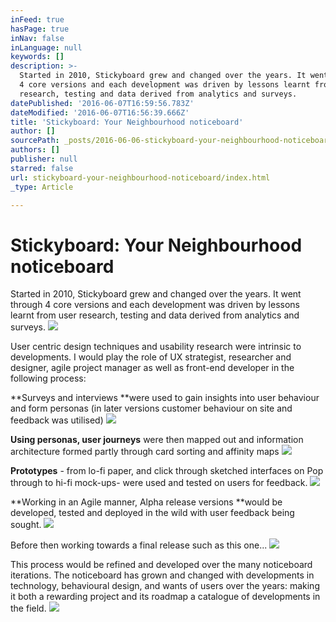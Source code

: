 ```yaml
---
inFeed: true
hasPage: true
inNav: false
inLanguage: null
keywords: []
description: >-
  Started in 2010, Stickyboard grew and changed over the years. It went through
  4 core versions and each development was driven by lessons learnt from user
  research, testing and data derived from analytics and surveys.
datePublished: '2016-06-07T16:59:56.783Z'
dateModified: '2016-06-07T16:56:39.666Z'
title: 'Stickyboard: Your Neighbourhood noticeboard'
author: []
sourcePath: _posts/2016-06-06-stickyboard-your-neighbourhood-noticeboard.md
authors: []
publisher: null
starred: false
url: stickyboard-your-neighbourhood-noticeboard/index.html
_type: Article

---
```

# Stickyboard: Your Neighbourhood noticeboard

Started in 2010, Stickyboard grew and changed over the years. It went through 4 core versions and each development was driven by lessons learnt from user research, testing and data derived from analytics and surveys.
![](https://the-grid-user-content.s3-us-west-2.amazonaws.com/07443518-1d50-4e7b-8e3a-52096a5834e1.jpg)

User centric design techniques and usability research were intrinsic to developments. I would play the role of UX strategist, researcher and designer, agile project manager as well as front-end developer in the following process:

**Surveys and interviews **were used to gain insights into user behaviour and form personas (in later versions customer behaviour on site and feedback was utilised)
![](https://the-grid-user-content.s3-us-west-2.amazonaws.com/f73b6ce0-4eb2-4c45-9d7d-0ff2cbee83e1.jpg)

**Using personas, user journeys** were then mapped out and information architecture formed partly through card sorting and affinity maps
![](https://the-grid-user-content.s3-us-west-2.amazonaws.com/5845ed99-e93b-4dad-92bc-95ecf53a6c6c.jpg)

**Prototypes** - from lo-fi paper, and click through sketched interfaces on Pop through to hi-fi mock-ups- were used and tested on users for feedback.
![](https://the-grid-user-content.s3-us-west-2.amazonaws.com/92e11588-293d-469b-b65f-2167961c7c28.png)

**Working in an Agile manner, Alpha release versions **would be developed, tested and deployed in the wild with user feedback being sought.
![](https://the-grid-user-content.s3-us-west-2.amazonaws.com/d4ae0138-b9e7-4b8a-a56f-8100cf39e580.png)

Before then working towards a final release such as this one...
![](https://s3-us-west-2.amazonaws.com/the-grid-img/p/40f8cde1d2bf79cf34e9a23801908495ae816f74.png)

This process would be refined and developed over the many noticeboard iterations. The noticeboard has grown and changed with developments in technology, behavioural design, and wants of users over the years: making it both a rewarding project and its roadmap a catalogue of developments in the field. ![](https://the-grid-user-content.s3-us-west-2.amazonaws.com/d2babdb7-2676-44d5-b517-d8912f04e5e9.png)